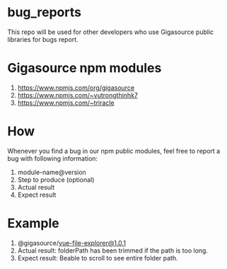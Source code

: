 # bug_reports
This repo will be used for other developers who use Gigasource public libraries for bugs report.

# Gigasource npm modules
1. https://www.npmjs.com/org/gigasource
2. https://www.npmjs.com/~vutrongthinhk7
3. https://www.npmjs.com/~triracle

# How
Whenever you find a bug in our npm public modules, feel free to report a bug with following information:

1. module-name@version
2. Step to produce (optional)
3. Actual result
4. Expect result

# Example

1. @gigasource/vue-file-explorer@1.0.1
2. Actual result: folderPath has been trimmed if the path is too long.
3. Expect result: Beable to scroll to see entire folder path.
   
